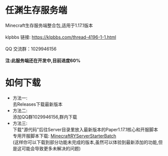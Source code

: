 # 任渊生存服务端
Minecraft生存服务端整合包,适用于1.17.1版本<br>
<br>
klpbbs 链接: https://klpbbs.com/thread-4196-1-1.html<br>
<br>
QQ 交流群：1029946156<br>
<br>
**注:此服务端还在开发中,目前进度60%**
# 如何下载
* 方法一:<br>
去Releases下载最新版本
* 方法二:<br>
添加QQ群1029946156,群内下载
* 方法三:<br>
下载"源代码"后往Server目录里放入最新版本的Paper1.17.1核心和开服脚本<br>
专用开服脚本下载: [MinecraftRYServerStarterBatch](https://github.com/lRENyaaa/MinecraftRYServerStarterBatch)<br>
(这样你可以下载到部分功能未完成的版本,虽然可以体验到最新添加的功能,但是这可能会导致更多未解决的问题)<br>
